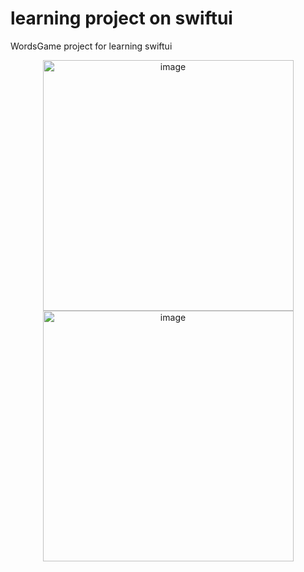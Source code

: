 
# learning project on swiftui

WordsGame project for learning swiftui

<p float="left" align="center">
<img width="401" alt="image" src="https://user-images.githubusercontent.com/34194992/208515080-59981c6f-aa45-436c-b5b0-7b9f55ffb7ef.png">
<img width="401" alt="image" src="https://user-images.githubusercontent.com/34194992/208515212-aebc5fb2-5fe7-4ef9-8836-7edcc60b9333.png">

</p>
